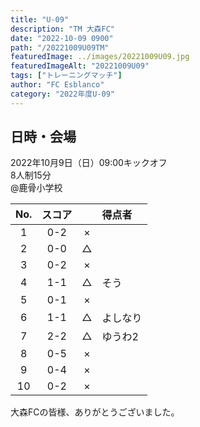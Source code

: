 ```yaml
---
title: "U-09"
description: "TM 大森FC"
date: "2022-10-09 0900"
path: "/20221009U09TM"
featuredImage: ../images/20221009U09.jpg
featuredImageAlt: "20221009U09"
tags: ["トレーニングマッチ"]
author: "FC Esblanco"
category: "2022年度U-09"
---
```


## 日時・会場

2022年10月9日（日）09:00キックオフ<br>
8人制15分  
@鹿骨小学校  


| No.| スコア |   |得点者  |
|:--:|:------:|:-:|:--------|
| 1  | 0-2 | × ||
| 2  | 0-0 | △ ||
| 3  | 0-2 | × ||
| 4  | 1-1 | △ |そう|
| 5  | 0-1 | × ||
| 6  | 1-1 | △ |よしなり|
| 7  | 2-2 | △ |ゆうわ2|
| 8  | 0-5 | × ||
| 9  | 0-4 | × ||
| 10  | 0-2 | × ||

大森FCの皆様、ありがとうございました。